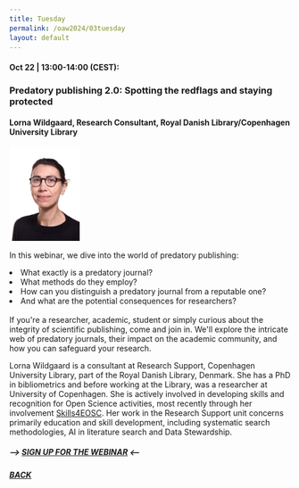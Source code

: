 ```yaml
---
title: Tuesday
permalink: /oaw2024/03tuesday
layout: default
---
```


#### Oct 22 | 13:00-14:00 (CEST):

### Predatory publishing 2.0: Spotting the redflags and staying protected

#### Lorna Wildgaard, Research Consultant, Royal Danish Library/Copenhagen University Library

<img src="/oaw2024/images/lowi.png" alt="Lorna Wildgaard" style="height: 25%; width:25%;"/>

<p>In this webinar, we dive into the world of predatory publishing:<br>
<li>What exactly is a predatory journal?</li>
<li>What methods do they employ?</li>
<li>How can you distinguish a predatory journal from a reputable one?</li>
<li>And what are the potential consequences for researchers?</li><br>
If you're a researcher, academic, student or simply curious about the integrity of scientific publishing, come and join in. We'll explore the intricate web of predatory journals, their impact on the academic community, and how you can safeguard your research.<br>

Lorna Wildgaard is a consultant at Research Support, Copenhagen University Library, part of the Royal Danish Library, Denmark. She has a PhD in bibliometrics and before working at the Library, was a researcher at University of Copenhagen. She is actively involved in developing skills and recognition for Open Science activities, most recently through her involvement [Skills4EOSC](https://www.skills4eosc.eu/). Her work in the Research Support unit concerns primarily education and skill development, including systematic search methodologies, AI in literature search and Data Stewardship.</p>

##### --> [SIGN UP FOR THE WEBINAR](https://docs.google.com/forms/d/e/1FAIpQLScnKQg5MmF8O83yB5C6nnOXfc50REe5GpdObpXXGdj6_E1XFQ/viewform?usp=sf_link) <--

##### [BACK](https://openaccess.dk/oaw2024#programme-of-the-danish-open-access-week-2024)



